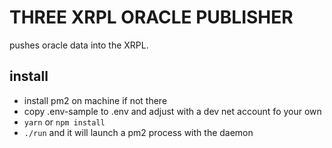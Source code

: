 # THREE XRPL ORACLE PUBLISHER

pushes oracle data into the XRPL.

## install
- install pm2 on machine if not there
- copy .env-sample to .env and adjust with a dev net account fo your own
- `yarn` or `npm install`
- `./run` and it will launch a pm2 process with the daemon
